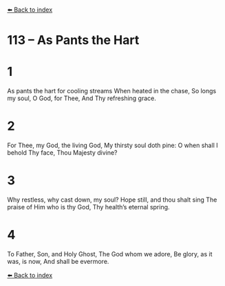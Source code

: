 [⬅️ Back to index](../README.md)

# 113 – As Pants the Hart


# 1
As pants the hart for cooling streams
When heated in the chase,
So longs my soul, O God, for Thee,
And Thy refreshing grace.

# 2
For Thee, my God, the living God,
My thirsty soul doth pine:
O when shall I behold Thy face,
Thou Majesty divine?

# 3
Why restless, why cast down, my soul?
Hope still, and thou shalt sing
The praise of Him who is thy God,
Thy health’s eternal spring.

# 4
To Father, Son, and Holy Ghost,
The God whom we adore,
Be glory, as it was, is now,
And shall be evermore.

[⬅️ Back to index](../README.md)
